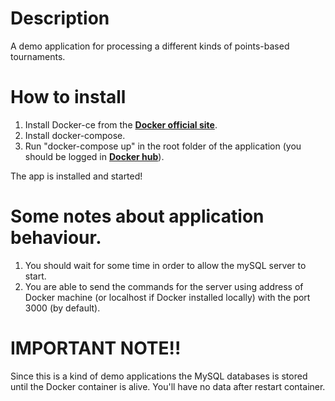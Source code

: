 # Description

A demo application for processing a different kinds of points-based tournaments.

# How to install

1. Install Docker-ce from the [**Docker official site**](https://www.docker.com/).
2. Install docker-compose.
3. Run "docker-compose up" in the root folder of the application (you should be logged in [**Docker hub**](https://hub.docker.com/)).

The app is installed and started!

# Some notes about application behaviour.

1. You should wait for some time in order to allow the mySQL server to start.
2. You are able to send the commands for the server using address of Docker machine (or localhost if Docker installed locally) with the port 3000 (by default).

# IMPORTANT NOTE!!

Since this is a kind of demo applications the MySQL databases is stored until the Docker container is alive. You'll have no data after restart container.
